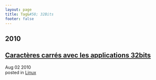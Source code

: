 ```yaml
---
layout: page
title: Tag&#58; 32Bits
footer: false
---
```


<div id="blog-archives" class="category">
<h2>2010</h2>

<article>
<h1><a href="/2010/08/02/caracteres-carres-avec-les-applications-32bits/index.html">Caractères carrés avec les applications 32bits</a></h1>
<time datetime="2010-08-02T00:00:00-06:00" pubdate><span class='month'>Aug</span> <span class='day'>02</span> <span class='year'>2010</span></time>
<footer>
<span class="categories">posted in 
<a href='/categories/linux/'>Linux</a></span>
</footer>
</article>
</div>
